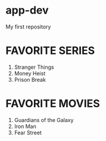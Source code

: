 # app-dev
My first repository
# FAVORITE SERIES
1. Stranger Things
2. Money Heist
3. Prison Break
# FAVORITE MOVIES
1. Guardians of the Galaxy
2. Iron Man
3. Fear Street
